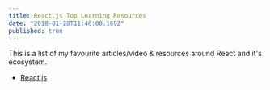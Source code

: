 ```yaml
---
title: React.js Top Learning Resources
date: "2018-01-20T11:46:00.169Z"
published: true
---
```


This is a list of my favourite articles/video & resources around React and it's ecosystem.

* [React.js ](https://reactjs.org/)
